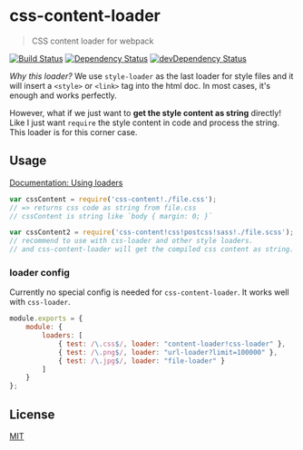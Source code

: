 # css-content-loader

> CSS content loader for webpack

[![Build Status](https://travis-ci.org/creeperyang/css-content-loader.svg?branch=master)](https://travis-ci.org/creeperyang/css-content-loader)
[![Dependency Status](https://david-dm.org/creeperyang/css-content-loader.svg)](https://david-dm.org/creeperyang/css-content-loader)
[![devDependency Status](https://david-dm.org/creeperyang/css-content-loader/dev-status.svg)](https://david-dm.org/creeperyang/css-content-loader#info=devDependencies)

*Why this loader?* We use `style-loader` as the last loader for style files and it will insert a `<style>` or `<link>` tag into the html doc. In most cases, it's enough and works perfectly.

However, what if we just want to **get the style content as string** directly! Like I just want `require` the style content in code and process the string. This loader is for this corner case.

## Usage

[Documentation: Using loaders](http://webpack.github.io/docs/using-loaders.html)

```js
var cssContent = require('css-content!./file.css');
// => returns css code as string from file.css
// cssContent is string like `body { margin: 0; }`

var cssContent2 = require('css-content!css!postcss!sass!./file.scss');
// recommend to use with css-loader and other style loaders.
// and css-content-loader will get the compiled css content as string.
```

### loader config

Currently no special config is needed for `css-content-loader`. It works well with `css-loader`.

```js
module.exports = {
    module: {
        loaders: [
            { test: /\.css$/, loader: "content-loader!css-loader" },
            { test: /\.png$/, loader: "url-loader?limit=100000" },
            { test: /\.jpg$/, loader: "file-loader" }
        ]
    }
};
```

## License

[MIT](http://www.opensource.org/licenses/mit-license.php)
